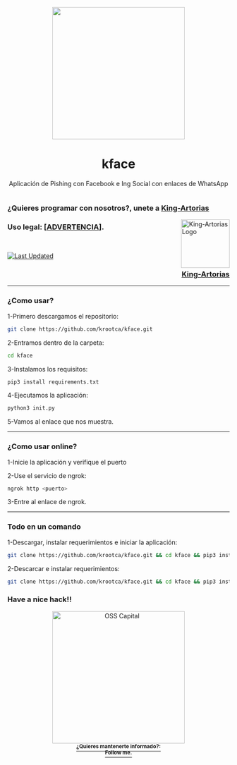 <p align="center">
  <img width="300px" src="https://www.innovaspain.com/wp-content/uploads/2020/03/phishing.jpg">
</p>

<h1 align="center">kface</h1>

<p align="center">Aplicación de Pishing con Facebook e Ing Social con enlaces de WhatsApp</p>

<p align="center">
  <a aria-label="license" href="https://github.com/krootca/kface/blob/main/LICENSE">
    <img src="https://img.shields.io/github/license/primer/css.svg" alt="">
  </a>
</p>

### ¿Quieres programar con nosotros?, unete a [King-Artorias](https://github.com/King-Artorias) 

<img src="https://avatars.githubusercontent.com/u/89755140?s=200&v=4" align="right"
     alt="King-Artorias Logo" width="110" height="110">
     
### Uso legal: [[ADVERTENCIA](https://github.com/krootca/kface/blob/main/ADVERTENCIA.md)].
<br>

[![Last Updated](https://img.shields.io/github/issues/krootca/kface)](https://github.com/krootca/kface/commits/main)

<h3 align="right">	
	<a href="https://github.com/King-Artorias">King-Artorias</a>
</h3>

-----------------

### ¿Como usar?

1-Primero descargamos el repositorio:

```bash
git clone https://github.com/krootca/kface.git
```

2-Entramos dentro de la carpeta:

```bash
cd kface
```

3-Instalamos los requisitos:

```bash
pip3 install requirements.txt
```

4-Ejecutamos la aplicación:

```bash
python3 init.py
```

5-Vamos al enlace que nos muestra.


-----------------

### ¿Como usar online?

1-Inicie la aplicación y verifique el puerto

2-Use el servicio de ngrok:

```bash
ngrok http <puerto>
```

3-Entre al enlace de ngrok.

------------

### Todo en un comando

1-Descargar, instalar requerimientos e iniciar la aplicación:

```bash
git clone https://github.com/krootca/kface.git && cd kface && pip3 install requirements.txt && python3 init.py
```

2-Descarcar e instalar requerimientos:

```bash
git clone https://github.com/krootca/kface.git && cd kface && pip3 install requirements.txt
```


### Have a nice hack!! 

<div align="center">
              <a href="https://krootca.github.io/">
			<div>
				<img src="https://github.com/krootca/Ofuscated-Python3/blob/main/logo.gif" width="300" alt="OSS Capital">
			</div>
			<div>
				<sup><b>¿Quieres mantenerte informado?: <br>Follow me.</b></sup>
			</div>
		</a>
                                                                                                                             </div>
